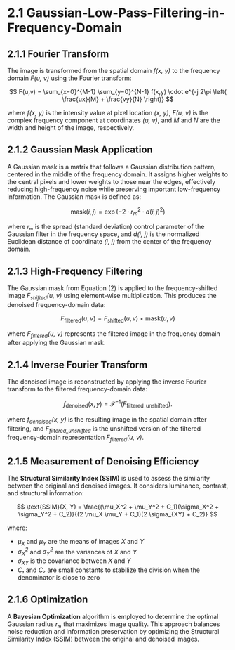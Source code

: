 # 2.1 Gaussian-Low-Pass-Filtering-in-Frequency-Domain
## 2.1.1 Fourier Transform

The image is transformed from the spatial domain *f(x, y)* to the frequency domain *F(u, v)* using the Fourier transform:

$$
F(u,v) = \sum_{x=0}^{M-1} \sum_{y=0}^{N-1} f(x,y) \cdot e^{-j 2\pi \left( \frac{ux}{M} + \frac{vy}{N} \right)}
$$

where *f(x, y)* is the intensity value at pixel location *(x, y)*, *F(u, v)* is the complex frequency component at coordinates *(u, v)*, and *M* and *N* are the width and height of the image, respectively.
## 2.1.2 Gaussian Mask Application

A Gaussian mask is a matrix that follows a Gaussian distribution pattern, centered in the middle of the frequency domain. It assigns higher weights to the central pixels and lower weights to those near the edges, effectively reducing high-frequency noise while preserving important low-frequency information. The Gaussian mask is defined as:

$$
\text{mask}(i, j) = \exp\left(-2 \cdot r_m^2 \cdot d(i,j)^2\right)
$$

where *rₘ* is the spread (standard deviation) control parameter of the Gaussian filter in the frequency space, and *d(i, j)* is the normalized Euclidean distance of coordinate *(i, j)* from the center of the frequency domain.
## 2.1.3 High-Frequency Filtering

The Gaussian mask from Equation (2) is applied to the frequency-shifted image *F<sub>shifted</sub>(u, v)* using element-wise multiplication. This produces the denoised frequency-domain data:

$$
F_{\text{filtered}}(u, v) = F_{\text{shifted}}(u, v) \times \text{mask}(u, v)
$$

where *F<sub>filtered</sub>(u, v)* represents the filtered image in the frequency domain after applying the Gaussian mask.
## 2.1.4 Inverse Fourier Transform

The denoised image is reconstructed by applying the inverse Fourier transform to the filtered frequency-domain data:

$$
f_{\mathrm{denoised}}(x, y) = \mathcal{F}^{-1} \left( F_{\mathrm{filtered\_unshifted}} \right).
$$

where *f<sub>denoised</sub>(x, y)* is the resulting image in the spatial domain after filtering, and *F<sub>filtered\_unshifted</sub>* is the unshifted version of the filtered frequency-domain representation *F<sub>filtered</sub>(u, v)*.


## 2.1.5 Measurement of Denoising Efficiency

The **Structural Similarity Index (SSIM)** is used to assess the similarity between the original and denoised images. It considers luminance, contrast, and structural information:

$$
\text{SSIM}(X, Y) = \frac{(\mu_X^2 + \mu_Y^2 + C_1)(\sigma_X^2 + \sigma_Y^2 + C_2)}{(2 \mu_X \mu_Y + C_1)(2 \sigma_{XY} + C_2)}
$$

where:
- *μ<sub>X</sub>* and *μ<sub>Y</sub>* are the means of images *X* and *Y*
- *σ<sub>X</sub><sup>2</sup>* and *σ<sub>Y</sub><sup>2</sup>* are the variances of *X* and *Y*
- *σ<sub>XY</sub>* is the covariance between *X* and *Y*
- *C₁* and *C₂* are small constants to stabilize the division when the denominator is close to zero
## 2.1.6 Optimization

A **Bayesian Optimization** algorithm is employed to determine the optimal Gaussian radius *rₘ* that maximizes image quality. This approach balances noise reduction and information preservation by optimizing the Structural Similarity Index (SSIM) between the original and denoised images.

